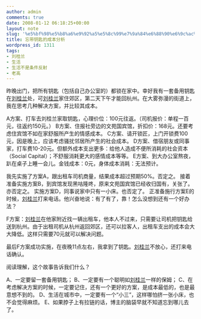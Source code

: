 ```yaml
---
author: admin
comments: true
date: 2008-01-12 06:18:25+00:00
layout: note
slug: '%e5%bf%98%e5%b8%a6%e9%92%a5%e5%8c%99%e7%9a%84%e6%88%90%e6%9c%ac%e5%88%86%e6%9e%90'
title: 忘带钥匙的成本分析
wordpress_id: 1311
tags:
- 刘桂兰
- 生活
- 生活不是条件反射
- 老高
---
```


昨晚出门，把所有钥匙（包括自己办公室的）都锁在家中。幸好我有一套备用钥匙在[刘桂兰](http://www.golao.com)处，可[刘桂兰](http://www.golao.com)家住郊区，第二天下午才能回杭州。在大雾弥漫的街道上，我在思考几种解决方案，并比较其成本。

A方案、打车去刘桂兰家取钥匙，心理价位：100元往返。（司机报价：单程一百元，往返约150元。）
B方案、住报社旁边的文苑国宾馆，折扣价：168元。还要考虑住宾馆不如在家舒服所产生的情感成本。
C方案、请开锁匠，上门开锁费100元，因是晚上，应该考虑骚扰邻居所产生的社会成本。
D方案、借宿朋友或同事家，打车费10-20元。但额外成本支出更多：给他人造成不便所消耗的社会资本（Social Capital）；不舒服消耗更大的感情成本等等。
E方案、到大办公室熬夜，趴在桌子上睡一会儿。金钱成本：0元，身体成本消耗：无法预计。

我先实施了方案A，跟出租车司机商量，结果成本超过预期50%。否定之。
接着准备实施方案B，到宾馆发现黑咕隆咚，原来文苑国宾馆已经收归国有，关张了。亦否定之。
实施方案D，同事说家中只有一小床。也否定了。
正准备施行方案E的时候，[刘桂兰](http://www.golao.com)打来电话。他兴奋地说：有了有了，靠！怎么没想到还有一个好办法？

F方案：[刘桂兰](http://www.golao.com)在他家附近找一辆出租车，他本人不过来，只需要让司机把钥匙给送到杭州。由于出租司机从杭州返回郊区，还可以拉客人，出租车支出的成本会大大降低。这样只需要70元就可以解决问题。

最后F方案成功实施，在夜晚11点左右，我拿到了钥匙。[刘桂兰](http://www.golao.com)不放心，还打来电话确认。

阅读理解，这个故事告诉我们什么？

A、一定要留一套备用钥匙；
B、一定要有一个聪明如[刘桂兰](http://www.golao.com)一样的保姆；
C、在考虑解决方案的时候，一定要记住，还有一个更好的方案，是成本最低的，也是最意想不到的。
D、生活在城市中，一定要有一个“小三”，这样哪怕挤一张小床，也不会觉得麻烦。
E、如果脖子上有拉链的话，博主的脑袋早就不知道忘到哪儿去了。



